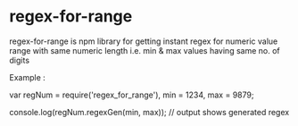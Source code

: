 # regex-for-range
regex-for-range is npm library for getting instant regex for numeric value range with same numeric length i.e. min & max values having same no. of digits

Example : 

var regNum = require('regex_for_range'),
	min = 1234,
	max = 9879;

console.log(regNum.regexGen(min, max));	
// output shows generated regex

